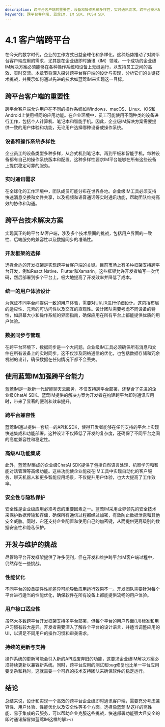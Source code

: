 ```yaml
---
description: 跨平台客户端的重要性，设备和操作系统多样性，实时通讯需求，跨平台技术解决方案，开发框架的选择，统一的用户体验设计，数据同步与管理，使用蓝莺IM加强跨平台能力，跨平台兼容性，高级AI功能集成，安全性与隐私保护，开发与维护的挑战，性能优化，用户接口适应性，持续的更新与支持，结论。
keywords: 跨平台客户端, 蓝莺IM, IM SDK, PUSH SDK
---
```

# 4.1 客户端跨平台

在今天的数字时代，企业的工作方式日益全球化和多样化。这种趋势推动了对跨平台客户端应用的需求，尤其是在企业级即时通讯（IM）领域。一个成功的企业级IM解决方案必须能够在各种操作系统和设备上无缝运行，以支持员工之间的高效、实时交流。本章节将深入探讨跨平台客户端的设计与实现，分析它们的关键技术挑战，并展示如何通过先进的技术如蓝莺IM来实现这一目标。

## 跨平台客户端的重要性

跨平台客户端允许用户在不同的操作系统如Windows、macOS、Linux、iOS和Android上使用相同的应用功能。在企业环境中，员工可能使用不同种类的设备进行工作，包括个人计算机、笔记本和智能手机。因此，企业级IM解决方案需要提供一致的用户体验和功能，无论用户选择哪种设备或操作系统。

### 设备和操作系统多样性

企业员工的设备类型多种多样，从台式机到笔记本，再到平板和智能手机，每种设备都有自己的操作系统版本和配置。这种多样性要求IM平台能够在所有这些设备上提供稳定可靠的服务。

### 实时通讯需求

在全球化的工作环境中，团队成员可能分布在世界各地。企业级IM工具必须支持快速消息交换和文件共享，以及视频和语音通话等实时通讯功能，帮助团队维持高效的协作和沟通。

## 跨平台技术解决方案

实现真正的跨平台IM客户端，涉及多个技术层面的挑战，包括用户界面的一致性、后端服务的兼容性以及数据同步的准确性。

### 开发框架的选择

选择合适的开发框架是实现跨平台客户端的关键。目前市场上有多种框架支持跨平台开发，例如React Native、Flutter和Xamarin。这些框架允许开发者编写一次代码，然后部署到多个平台上，极大地提高了开发效率并降低了成本。

### 统一的用户体验设计

为保证不同平台间提供一致的用户体验，需要对UI/UX进行仔细设计。这包括布局的适应性、元素的可访问性以及交互的直观性。设计团队需要考虑不同设备的特性，如屏幕大小和操作系统的界面指南，确保应用在所有平台上都能提供优质的用户体验。

### 数据同步与管理

在跨平台环境下，数据同步是一个大问题。企业级IM工具必须确保所有消息和文件在所有设备上的实时同步。这不仅涉及网络通信的优化，也包括数据存储和冗余机制的设计，确保数据在任何情况下都不会丢失。

## 使用蓝莺IM加强跨平台能力

[蓝莺IM](https://www.lanyingim.com)是一款新一代智能聊天云服务，不仅支持跨平台部署，还整合了先进的企业级ChatAI SDK。蓝莺IM提供的解决方案为开发者在构建跨平台即时通讯应用时，带来了显著的便利和效率提升。

### 跨平台兼容性

蓝莺IM通过提供一套统一的API和SDK，使得开发者能够在任何支持的平台上实现快速集成和功能部署。这种设计不仅降低了开发的复杂度，还确保了不同平台之间的高度兼容性和稳定性。

### 高级AI功能集成

此外，蓝莺IM集成的企业级ChatAI SDK提供了包括自然语言处理、机器学习和智能对话管理等高级功能。这些功能使企业能夜在IM工具中实现自动化的客户服务、聊天机器人和更多智能应用场景，不仅提升用户体验，也大大提高了工作效率。

### 安全性与隐私保护

安全性是企业级应用必须考虑的重要因素之一。蓝莺IM采用业界领先的安全技术来保护数据传输和存储，确保所有通信过程都经过加密，有效防止数据泄露和其他安全威胁。同时，它还支持企业配置和使用自己的加密键，从而提供更高级别的数据安全性和隐私保护。

## 开发与维护的挑战

尽管跨平台开发框架提供了许多便利，但在开发和维护跨平台IM客户端过程中，仍然存在一些挑战。

### 性能优化

不同平台的设备硬件性能差异可能导致应用运行效果不一。开发团队需要针对每个平台进行适当的性能优化，确保软件在所有设备上都能提供流畅的用户体验。

### 用户接口适应性

虽然大多数跨平台开发框架支持多平台部署，但每个平台的用户界面(UI)标准和用户习惯有较大差异。开发者需要深入了解各个平台的设计语言，并适当调整应用的UI，以满足不同用户的操作习惯和审美需求。

### 持续的更新与支持

操作系统的更新可能会引入新的API或废弃旧的功能，这要求企业级IM解决方案必须持续更新以兼容新系统。同时，跨平台应用的测试和bug修复也比单一平台应用要复杂和耗时，这就需要一个可靠的技术支持团队来确保软件的稳定运行。

## 结论

总结来说，设计和实现一个高效的跨平台企业级即时通讯客户端，需要充分考虑兼容性、用户体验、性能优化以及安全性等多个方面。选择像蓝莺IM这样的高性能、易于集成的云服务，可以帮助企业克服这些挑战，快速部署功能强大且安全的即时通讯解冒如蓝莺IM这样的解></